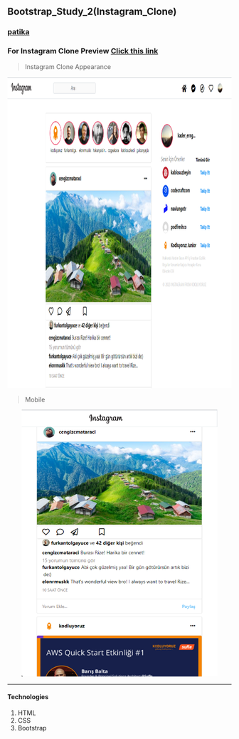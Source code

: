 ## Bootstrap_Study_2(Instagram_Clone)
### [patika](https://academy.patika.dev/tr/profile)
### For Instagram Clone Preview [Click this link](https://kaderergin.github.io/Bootstrap/Bootstrap_Study_2/) 

> Instagram Clone Appearance

<img src="assets/Instagram_clone_ss_1.png"  width="900ox" height="700px"> 

> Mobile
<p align="center">
<img src="assets/Instagram_clone_ss_2.png"  width="440ox" height="600px">
</p>
<hr>

#### Technologies
1. HTML
1. CSS
1. Bootstrap
